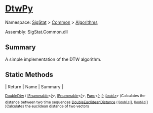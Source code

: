 # [DtwPy](./DtwPy.md)

Namespace: [SigStat]() > [Common](./../README.md) > [Algorithms](./README.md)

Assembly: SigStat.Common.dll

## Summary
A simple implementation of the DTW algorithm.

## Static Methods

| Return | Name | Summary | 

<sub>[Double](https://docs.microsoft.com/en-us/dotnet/api/System.Double)</sub><sub>[Dtw](./Methods/DtwPy-100664152.md) ( [IEnumerable](https://docs.microsoft.com/en-us/dotnet/api/System.Collections.Ienumerable)\<[`P`](./DtwPy.md)>, [IEnumerable](https://docs.microsoft.com/en-us/dotnet/api/System.Collections.Ienumerable)\<[`P`](./DtwPy.md)>, [Func](https://docs.microsoft.com/en-us/dotnet/api/System.Func-3)\<[`P`](./DtwPy.md), [`P`](./DtwPy.md), [`Double`](https://docs.microsoft.com/en-us/dotnet/api/System.Double)> )</sub><sub>Calculates the distance between two time sequences</sub>
<sub>[Double](https://docs.microsoft.com/en-us/dotnet/api/System.Double)</sub><sub>[EuclideanDistance](./Methods/DtwPy-100664153.md) ( [`Double`](https://docs.microsoft.com/en-us/dotnet/api/System.Double)[], [`Double`](https://docs.microsoft.com/en-us/dotnet/api/System.Double)[] )</sub><sub>Calculates the euclidean distance of two vectors</sub>


